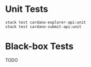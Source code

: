 # Unit Tests

```
stack test cardano-explorer-api:unit
stack test cardano-submit-api:unit
```

# Black-box Tests

TODO 
